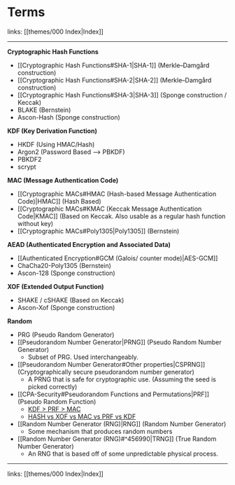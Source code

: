 # Terms

links: [[themes/000 Index|Index]]

---

**Cryptographic Hash Functions**

* [[Cryptographic Hash Functions#SHA-1|SHA-1]] (Merkle–Damgård construction)
* [[Cryptographic Hash Functions#SHA-2|SHA-2]] (Merkle–Damgård construction)
* [[Cryptographic Hash Functions#SHA-3|SHA-3]] (Sponge construction / Keccak)
* BLAKE (Bernstein)
* Ascon-Hash (Sponge construction)

**KDF (Key Derivation Function)** 

* HKDF (Using HMAC/Hash)
* Argon2 (Password Based --> PBKDF)
* PBKDF2
* scrypt

**MAC (Message Authentication Code)**

* [[Cryptographic MACs#HMAC (Hash-based Message Authentication Code)|HMAC]] (Hash Based)
* [[Cryptographic MACs#KMAC (Keccak Message Authentication Code|KMAC]] (Based on Keccak. Also usable as a regular hash function without key)
* [[Cryptographic MACs#Poly1305|Poly1305]] (Bernstein)

**AEAD (Authenticated Encryption and Associated Data)**

* [[Authenticated Encryption#GCM (Galois/ counter mode)|AES-GCM]]
* ChaCha20-Poly1305 (Bernstein)
* Ascon-128 (Sponge construction)

**XOF (Extended Output Function)**

* SHAKE / cSHAKE (Based on Keccak)
* Ascon-Xof (Sponge construction)

**Random**

* PRG (Pseudo Random Generator)
* [[Pseudorandom Number Generator|PRNG]] (Pseudo Random Number Generator)
	* Subset of PRG. Used interchangeably.
* [[Pseudorandom Number Generator#Other properties|CSPRNG]] (Cryptographically secure pseudorandom number generator)
	* A PRNG that is safe for cryptographic use. (Assuming the seed is picked correctly)
* [[CPA-Security#Pseudorandom Functions and Permutations|PRF]] (Pseudo Random Function) 
	* [KDF > PRF > MAC](https://crypto.stackexchange.com/a/60652)
	* [HASH vs XOF vs MAC vs PRF vs KDF](https://www.cryptosys.net/pki/manpki/pki_prfxof.html)
* [[Random Number Generator (RNG)|RNG]] (Random Number Generator)
	* Some mechanism that produces random numbers
* [[Random Number Generator (RNG)#^456990|TRNG]] (True Random Number Generator)
	* An RNG that is based off of some unpredictable physical process.

---
links: [[themes/000 Index|Index]]